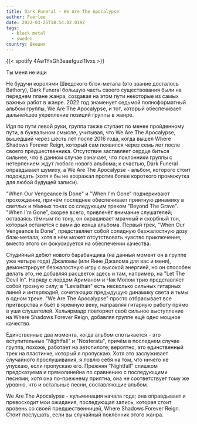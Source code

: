 ```yaml
---
title: Dark Funeral — We Are The Apocalypse
author: Fuerlee
date: 2022-03-25T18:54:02.019Z
tags:
  - black metal
  - sweden
country: Швеция
---
```

{{< spotify 4Aw1YxGh3eaefguzl1Ivxs >}}

Ты меня не ищи

Не будучи королями Шведского блэк-метала (это звание досталось Bathory), Dark Funeral большую часть своего существования были на переднем плане жанра, создавая на этом пути некоторые из самых важных работ в жанре. 2022 год знаменует седьмой полноформатный альбом группы, We Are The Apocalypse, и тот, который обеспечивает дальнейшее укрепление позиций группы в жанре.

Идя по пути левой руки, группа также ступает по менее пройденному пути, в буквальном смысле, учитывая, что We Are The Apocalypse, вышедший через шесть лет после 2016 года, когда вышел Where Shadows Forever Reign, который сам появился через семь лет после своего предшественника. Отсутствие заставляет сердце биться сильнее, что в данном случае означает, что поклонники группы с нетерпением ждут любого нового альбома; к счастью, Dark Funeral оправдывает шумиху, а We Are The Apocalypse - альбом, которого стоит подождать (хотя я бы не возражал против более короткого промежутка для любой будущей записи).

"When Our Vengeance Is Done" и "When I'm Gone" подчеркивают прохождение, причём последнее обеспечивает приятную динамику в светлых и тёмных тонах со следующим треком "Beyond The Grave". "When I'm Gone”, скорее всего, привлечёт внимание слушателей; оставаясь тёмным по тону, он окрашивает мрачный и скорбный тон, который останется с вами до конца альбома. Первый трек, "When Our Vengeance Is Done", представляет собой солидную безжалостную дозу блэк-метала; хотя в нём может отсутствовать чувство приключения, вместо этого он фокусируется на обеспечении качества.

Студийный дебют нового барабанщика (на данный момент он в группе уже четыре года) Джаломы (или Янне Джалома для вас и меня), демонстрирует безжалостную игру с высокой энергией, но он способен делать это, не добавляя расцветок здесь и там, например, на "Let The Devil In". Наряду с лордом Ариманом и Чак Молом трио представляет собой грозную силу; в "Leviathan" есть несколько сильных гитарных линий и интерлюдий, сочетающих предыдущую динамику света и тьмы в одном треке. "We Are The Apocalypse" просто отбрасывает все притворства и бьёт в яремную вену, направляя гитарную работу прямо в уши слушателей. Хельярмадр повторяет своё сильное выступление на Where Shadows Forever Reign, добавляя группе ещё одно мощное качество.

Единственные два момента, когда альбом спотыкается - это вступительные "Nightfall" и "Nosferatu", причём в последнем случае группа, похоже, работает на автопилоте; вероятно, это единственный трек на пластинке, который я пропускаю. Хотя это заслуживает случайного прослушивания, я ловлю себя на том, что ничего не упускаю, если пропускаю его. Прежняя "Nightfall" слишком предсказуема и прямолинейна по сравнению с последующими песнями; хотя она по-прежнему приятна, она не соответствует тому же уровню, что и остальные песни, составляющие альбом.

We Are The Apocalypse - кульминация начала года; она оправдывает и превосходит мои ожидания, последующая запись, которая стоит вровень со своей предшественницей, Where Shadows Forever Reign. Стоит послушать, если вы случайный поклонник этого жанра.